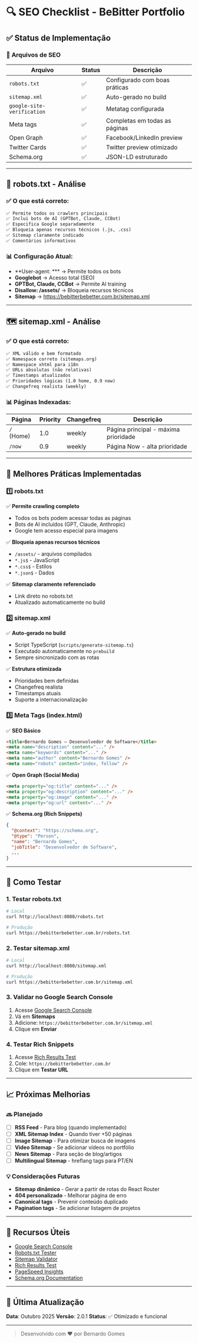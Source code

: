 # 🔍 SEO Checklist - BeBitter Portfolio

## ✅ Status de Implementação

### 📄 **Arquivos de SEO**

| Arquivo | Status | Descrição |
|---------|--------|-----------|
| `robots.txt` | ✅ | Configurado com boas práticas |
| `sitemap.xml` | ✅ | Auto-gerado no build |
| `google-site-verification` | ✅ | Metatag configurada |
| Meta tags | ✅ | Completas em todas as páginas |
| Open Graph | ✅ | Facebook/LinkedIn preview |
| Twitter Cards | ✅ | Twitter preview otimizado |
| Schema.org | ✅ | JSON-LD estruturado |

---

## 🤖 robots.txt - Análise

### ✅ **O que está correto:**

```txt
✅ Permite todos os crawlers principais
✅ Inclui bots de AI (GPTBot, Claude, CCBot)
✅ Especifica Google separadamente
✅ Bloqueia apenas recursos técnicos (.js, .css)
✅ Sitemap claramente indicado
✅ Comentários informativos
```

### 📊 **Configuração Atual:**

- **User-agent: *** → Permite todos os bots
- **Googlebot** → Acesso total (SEO)
- **GPTBot, Claude, CCBot** → Permite AI training
- **Disallow: /assets/** → Bloqueia recursos técnicos
- **Sitemap** → <https://bebitterbebetter.com.br/sitemap.xml>

---

## 🗺️ sitemap.xml - Análise

### ✅ **O que está correto:**

```xml
✅ XML válido e bem formatado
✅ Namespace correto (sitemaps.org)
✅ Namespace xhtml para i18n
✅ URLs absolutas (não relativas)
✅ Timestamps atualizados
✅ Prioridades lógicas (1.0 home, 0.9 now)
✅ Changefreq realista (weekly)
```

### 📊 **Páginas Indexadas:**

| Página | Priority | Changefreq | Descrição |
|--------|----------|------------|-----------|
| `/` (Home) | 1.0 | weekly | Página principal - máxima prioridade |
| `/now` | 0.9 | weekly | Página Now - alta prioridade |

---

## 🎯 **Melhores Práticas Implementadas**

### 1️⃣ **robots.txt**

✅ **Permite crawling completo**

- Todos os bots podem acessar todas as páginas
- Bots de AI incluídos (GPT, Claude, Anthropic)
- Google tem acesso especial para imagens

✅ **Bloqueia apenas recursos técnicos**

- `/assets/` - arquivos compilados
- `*.js$` - JavaScript
- `*.css$` - Estilos
- `*.json$` - Dados

✅ **Sitemap claramente referenciado**

- Link direto no robots.txt
- Atualizado automaticamente no build

### 2️⃣ **sitemap.xml**

✅ **Auto-gerado no build**

- Script TypeScript (`scripts/generate-sitemap.ts`)
- Executado automaticamente no `prebuild`
- Sempre sincronizado com as rotas

✅ **Estrutura otimizada**

- Prioridades bem definidas
- Changefreq realista
- Timestamps atuais
- Suporte a internacionalização

### 3️⃣ **Meta Tags (index.html)**

✅ **SEO Básico**

```html
<title>Bernardo Gomes — Desenvolvedor de Software</title>
<meta name="description" content="..." />
<meta name="keywords" content="..." />
<meta name="author" content="Bernardo Gomes" />
<meta name="robots" content="index, follow" />
```

✅ **Open Graph (Social Media)**

```html
<meta property="og:title" content="..." />
<meta property="og:description" content="..." />
<meta property="og:image" content="..." />
<meta property="og:url" content="..." />
```

✅ **Schema.org (Rich Snippets)**

```json
{
  "@context": "https://schema.org",
  "@type": "Person",
  "name": "Bernardo Gomes",
  "jobTitle": "Desenvolvedor de Software",
  ...
}
```

---

## 🚀 **Como Testar**

### 1. **Testar robots.txt**

```bash
# Local
curl http://localhost:8080/robots.txt

# Produção
curl https://bebitterbebetter.com.br/robots.txt
```

### 2. **Testar sitemap.xml**

```bash
# Local
curl http://localhost:8080/sitemap.xml

# Produção
curl https://bebitterbebetter.com.br/sitemap.xml
```

### 3. **Validar no Google Search Console**

1. Acesse [Google Search Console](https://search.google.com/search-console)
2. Vá em **Sitemaps**
3. Adicione: `https://bebitterbebetter.com.br/sitemap.xml`
4. Clique em **Enviar**

### 4. **Testar Rich Snippets**

1. Acesse [Rich Results Test](https://search.google.com/test/rich-results)
2. Cole: `https://bebitterbebetter.com.br`
3. Clique em **Testar URL**

---

## 📈 **Próximas Melhorias**

### 🔜 **Planejado**

- [ ] **RSS Feed** - Para blog (quando implementado)
- [ ] **XML Sitemap Index** - Quando tiver +50 páginas
- [ ] **Image Sitemap** - Para otimizar busca de imagens
- [ ] **Video Sitemap** - Se adicionar vídeos no portfólio
- [ ] **News Sitemap** - Para seção de blog/artigos
- [ ] **Multilingual Sitemap** - hreflang tags para PT/EN

### 💡 **Considerações Futuras**

- **Sitemap dinâmico** - Gerar a partir de rotas do React Router
- **404 personalizado** - Melhorar página de erro
- **Canonical tags** - Prevenir conteúdo duplicado
- **Pagination tags** - Se adicionar listagem de projetos

---

## 🔗 **Recursos Úteis**

- [Google Search Console](https://search.google.com/search-console)
- [Robots.txt Tester](https://www.google.com/webmasters/tools/robots-testing-tool)
- [Sitemap Validator](https://www.xml-sitemaps.com/validate-xml-sitemap.html)
- [Rich Results Test](https://search.google.com/test/rich-results)
- [PageSpeed Insights](https://pagespeed.web.dev/)
- [Schema.org Documentation](https://schema.org/)

---

## 📝 **Última Atualização**

**Data**: Outubro 2025
**Versão**: 2.0.1
**Status**: ✅ Otimizado e funcional

---

> Desenvolvido com ❤️ por Bernardo Gomes
